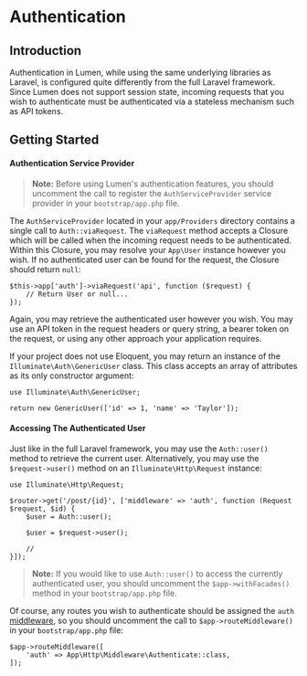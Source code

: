 # Authentication

## Introduction

Authentication in Lumen, while using the same underlying libraries as Laravel, is configured quite differently from the full Laravel framework. Since Lumen does not support session state, incoming requests that you wish to authenticate must be authenticated via a stateless mechanism such as API tokens.

## Getting Started

#### Authentication Service Provider

> **Note:** Before using Lumen's authentication features, you should uncomment the call to register the `AuthServiceProvider` service provider in your `bootstrap/app.php` file.

The `AuthServiceProvider` located in your `app/Providers` directory contains a single call to `Auth::viaRequest`. The `viaRequest` method accepts a Closure which will be called when the incoming request needs to be authenticated. Within this Closure, you may resolve your `App\User` instance however you wish. If no authenticated user can be found for the request, the Closure should return `null`:

    $this->app['auth']->viaRequest('api', function ($request) {
    	// Return User or null...
    });

Again, you may retrieve the authenticated user however you wish. You may use an API token in the request headers or query string, a bearer token on the request, or using any other approach your application requires.

If your project does not use Eloquent, you may return an instance of the `Illuminate\Auth\GenericUser` class. This class accepts an array of attributes as its only constructor argument:

    use Illuminate\Auth\GenericUser;

    return new GenericUser(['id' => 1, 'name' => 'Taylor']);

#### Accessing The Authenticated User

Just like in the full Laravel framework, you may use the `Auth::user()` method to retrieve the current user. Alternatively, you may use the `$request->user()` method on an `Illuminate\Http\Request` instance:

	use Illuminate\Http\Request;

	$router->get('/post/{id}', ['middleware' => 'auth', function (Request $request, $id) {
		$user = Auth::user();

		$user = $request->user();

		//
	}]);

> **Note:** If you would like to use `Auth::user()` to access the currently authenticated user, you should uncomment the `$app->withFacades()` method in your `bootstrap/app.php` file.

Of course, any routes you wish to authenticate should be assigned the `auth` [middleware](/docs/{{version}}/middleware), so you should uncomment the call to `$app->routeMiddleware()` in your `bootstrap/app.php` file:

	$app->routeMiddleware([
	    'auth' => App\Http\Middleware\Authenticate::class,
	]);
